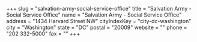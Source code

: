 +++
slug = "salvation-army-social-service-office"
title = "Salvation Army - Social Service Office"
name = "Salvation Army - Social Service Office"
address = "1434 Harvard Street NW"
cityIndexKey = "city-dc-washington"
city = "Washington"
state = "DC"
postal = "20009"
website = ""
phone = "202 332-5000"
fax = ""
+++

